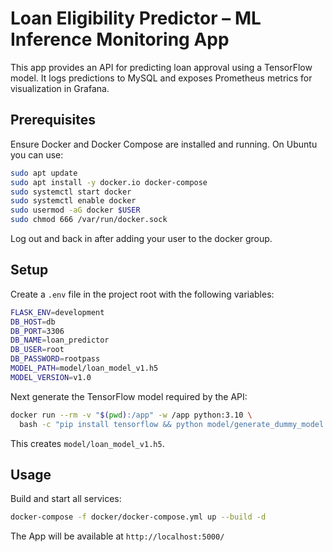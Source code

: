 # Loan Eligibility Predictor – ML Inference Monitoring App

This app provides an API for predicting loan approval using a TensorFlow model. It logs predictions to MySQL and exposes Prometheus metrics for visualization in Grafana.

## Prerequisites

Ensure Docker and Docker&nbsp;Compose are installed and running. On Ubuntu you can use:

```bash
sudo apt update
sudo apt install -y docker.io docker-compose
sudo systemctl start docker
sudo systemctl enable docker
sudo usermod -aG docker $USER
sudo chmod 666 /var/run/docker.sock
```

Log out and back in after adding your user to the docker group.

## Setup

Create a `.env` file in the project root with the following variables:

```bash
FLASK_ENV=development
DB_HOST=db
DB_PORT=3306
DB_NAME=loan_predictor
DB_USER=root
DB_PASSWORD=rootpass
MODEL_PATH=model/loan_model_v1.h5
MODEL_VERSION=v1.0
```

Next generate the TensorFlow model required by the API:

```bash
docker run --rm -v "$(pwd):/app" -w /app python:3.10 \
  bash -c "pip install tensorflow && python model/generate_dummy_model.py 7"
```

This creates `model/loan_model_v1.h5`.

## Usage

Build and start all services:

```bash
docker-compose -f docker/docker-compose.yml up --build -d
```

The App will be available at `http://localhost:5000/`
